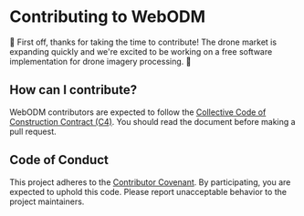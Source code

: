 # Contributing to WebODM

:tada: First off, thanks for taking the time to contribute! The drone market is expanding quickly and we're excited to be working on a free software implementation for drone imagery processing. :tada:

## How can I contribute?

WebODM contributors are expected to follow the [Collective Code of Construction Contract (C4)](https://rfc.zeromq.org/spec:42/C4/). You should read the document before making a pull request.

## Code of Conduct

This project adheres to the [Contributor Covenant](CONDUCT.md). By participating, you are expected to uphold this code. Please report unacceptable behavior to the project maintainers.

    
